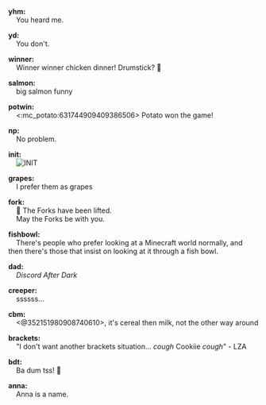**yhm:**  
&nbsp;&nbsp;&nbsp;&nbsp;You heard me.
  
**yd:**  
&nbsp;&nbsp;&nbsp;&nbsp;You don't.
  
**winner:**  
&nbsp;&nbsp;&nbsp;&nbsp;Winner winner chicken dinner! Drumstick? 🍗
  
**salmon:**  
&nbsp;&nbsp;&nbsp;&nbsp;big salmon funny
  
**potwin:**  
&nbsp;&nbsp;&nbsp;&nbsp;<:mc_potato:631744909409386506> Potato won the game!
  
**np:**  
&nbsp;&nbsp;&nbsp;&nbsp;No problem.
  
**init:**  
&nbsp;&nbsp;&nbsp;&nbsp;![INIT](https://github.com/user-attachments/assets/4a5a1b6d-7511-4dbf-bd52-f3279c384e43)

  
**grapes:**  
&nbsp;&nbsp;&nbsp;&nbsp;I prefer them as grapes
  
**fork:**  
&nbsp;&nbsp;&nbsp;&nbsp;:fork_and_knife: The Forks have been lifted.  
&nbsp;&nbsp;&nbsp;&nbsp;May the Forks be with you.
  
**fishbowl:**  
&nbsp;&nbsp;&nbsp;&nbsp;There's people who prefer looking at a Minecraft world normally, and then there's those that insist on looking at it through a fish bowl.
  
**dad:**  
&nbsp;&nbsp;&nbsp;&nbsp;_Discord After Dark_
  
**creeper:**  
&nbsp;&nbsp;&nbsp;&nbsp;ssssss...
  
**cbm:**  
&nbsp;&nbsp;&nbsp;&nbsp;<@352151980908740610>, it's cereal then milk, not the other way around
  
**brackets:**  
&nbsp;&nbsp;&nbsp;&nbsp;"I don't want another brackets situation... *cough* Cookiie *cough*" - LZA  
  
**bdt:**  
&nbsp;&nbsp;&nbsp;&nbsp;Ba dum tss! :drum:  
  
**anna:**  
&nbsp;&nbsp;&nbsp;&nbsp;Anna is a name.
